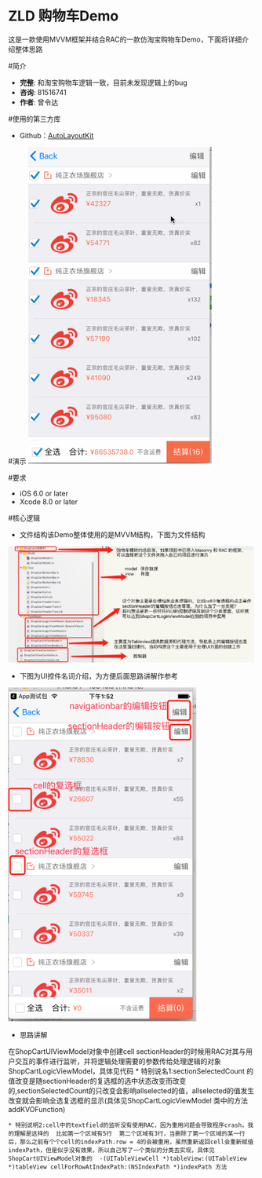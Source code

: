 ZLD 购物车Demo
==============
这是一款使用MVVM框架并结合RAC的一款仿淘宝购物车Demo，下面将详细介绍整体思路

#简介
- **完整**: 和淘宝购物车逻辑一致，目前未发现逻辑上的bug
- **咨询**: 81516741
- **作者**: 曾令达

#使用的第三方库
* Github：[AutoLayoutKit](https://github.com/ReactiveCocoa/ReactiveCocoa)</br>

#演示
<img src = "https://github.com/81516741/RAC_Demo/blob/master/demo_show.gif">

#要求
* iOS 6.0 or later
* Xcode 8.0 or later

#核心逻辑
* 文件结构该Demo整体使用的是MVVM结构，下图为文件结构

<img src = "https://github.com/81516741/RAC_Demo/blob/master/document_introduction.png">

* 下图为UI控件名词介绍，为方便后面思路讲解作参考

<img src = "https://github.com/81516741/RAC_Demo/blob/master/UI_introduction.png">

* 思路讲解

在ShopCartUIViewModel对象中创建cell sectionHeader的时候用RAC对其与用户交互的事件进行监听，并将逻辑处理需要的参数传给处理逻辑的对象ShopCartLogicViewModel，具体见代码
    * 特别说名1:sectionSelectedCount 的值改变是随sectionHeader的复选框的选中状态改变而改变的,sectionSelectedCount的只改变会影响allselected的值，allselected的值发生改变就会影响全选复选框的显示(具体见ShopCartLogicViewModel 类中的方法 addKVOFunction)
    
    * 特别说明2:cell中的textfield的监听没有使用RAC，因为重用问题会导致程序crash，我的理解是这样的  比如第一个区域有5行  第二个区域有3行，当删除了第一个区域的某一行后，那么之前有个个cell的indexPath.row = 4的会被重用，虽然重新返回cell会重新赋值indexPath，但是似乎没有效果，所以自己写了一个类似的分类去实现，具体见 ShopCartUIViewModel对象的  -(UITableViewCell *)tableView:(UITableView *)tableView cellForRowAtIndexPath:(NSIndexPath *)indexPath 方法
